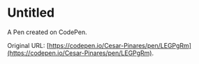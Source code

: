 # Untitled

A Pen created on CodePen.

Original URL: [https://codepen.io/Cesar-Pinares/pen/LEGPgRm](https://codepen.io/Cesar-Pinares/pen/LEGPgRm).

